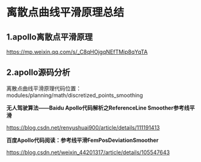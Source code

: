 # 离散点曲线平滑原理总结



##  1.apollo离散点平滑原理

https://mp.weixin.qq.com/s/_C8qHOjgqNEfTMip8qYqTA

## 2.apollo源码分析

离散点曲线平滑原理代码位置：modules/planning/math/discretized_points_smoothing





**无人驾驶算法——Baidu Apollo代码解析之ReferenceLine Smoother参考线平滑**

https://blog.csdn.net/renyushuai900/article/details/111191413

**百度Apollo代码阅读：参考线平滑FemPosDeviationSmoother**

https://blog.csdn.net/weixin_44201317/article/details/105547643



